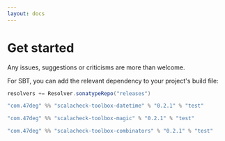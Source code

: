 ```yaml
---
layout: docs
---
```


# Get started

Any issues, suggestions or criticisms are more than welcome.

For SBT, you can add the relevant dependency to your project's build file:

[comment]: # (Start Replace)
```scala
resolvers += Resolver.sonatypeRepo("releases")

"com.47deg" %% "scalacheck-toolbox-datetime" % "0.2.1" % "test"

"com.47deg" %% "scalacheck-toolbox-magic" % "0.2.1" % "test"

"com.47deg" %% "scalacheck-toolbox-combinators" % "0.2.1" % "test"
```

[comment]: # (End Replace)